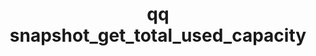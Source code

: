 ---
category: snapshot
command: snapshot_get_total_used_capacity
keywords: qq, qq_cli, snapshot_get_total_used_capacity
optional_options: []
permalink: /qq-cli-command-guide/snapshot/snapshot_get_total_used_capacity.html
positional_options: []
sidebar: qq_cli_command_reference_sidebar
summary: This section explains how to use the <code>qq snapshot_get_total_used_capacity</code>
  command.
synopsis: Get the total space consumed by all snapshots.
title: qq snapshot_get_total_used_capacity
usage: qq snapshot_get_total_used_capacity [-h]
zendesk_source: qq CLI Command Guide

---